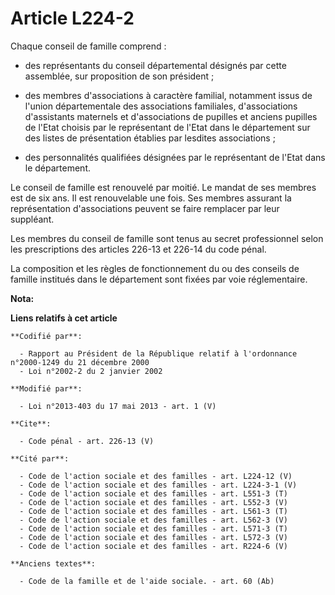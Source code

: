 # Article L224-2

Chaque conseil de famille comprend :

- des représentants du conseil départemental désignés par cette assemblée, sur proposition de son président ;

- des membres d'associations à caractère familial, notamment issus de l'union départementale des associations familiales,
d'associations d'assistants maternels et d'associations de pupilles et anciens pupilles de l'Etat choisis par le représentant
de l'Etat dans le département sur des listes de présentation établies par lesdites associations ;

- des personnalités qualifiées désignées par le représentant de l'Etat dans le département. 

Le conseil de famille est renouvelé par moitié. Le mandat de ses membres est de six ans. Il est renouvelable une fois. Ses
membres assurant la représentation d'associations peuvent se faire remplacer par leur suppléant. 

Les membres du conseil de famille sont tenus au secret professionnel selon les prescriptions des articles 226-13 et 226-14 du
code pénal. 

La composition et les règles de fonctionnement du ou des conseils de famille institués dans le département sont fixées par
voie réglementaire.

**Nota:**



**Liens relatifs à cet article**

	**Codifié par**:

	  - Rapport au Président de la République relatif à l'ordonnance n°2000-1249 du 21 décembre 2000
	  - Loi n°2002-2 du 2 janvier 2002

	**Modifié par**:

	  - Loi n°2013-403 du 17 mai 2013 - art. 1 (V)

	**Cite**:

	  - Code pénal - art. 226-13 (V)

	**Cité par**:

	  - Code de l'action sociale et des familles - art. L224-12 (V)
	  - Code de l'action sociale et des familles - art. L224-3-1 (V)
	  - Code de l'action sociale et des familles - art. L551-3 (T)
	  - Code de l'action sociale et des familles - art. L552-3 (V)
	  - Code de l'action sociale et des familles - art. L561-3 (T)
	  - Code de l'action sociale et des familles - art. L562-3 (V)
	  - Code de l'action sociale et des familles - art. L571-3 (T)
	  - Code de l'action sociale et des familles - art. L572-3 (V)
	  - Code de l'action sociale et des familles - art. R224-6 (V)

	**Anciens textes**:

	  - Code de la famille et de l'aide sociale. - art. 60 (Ab)
